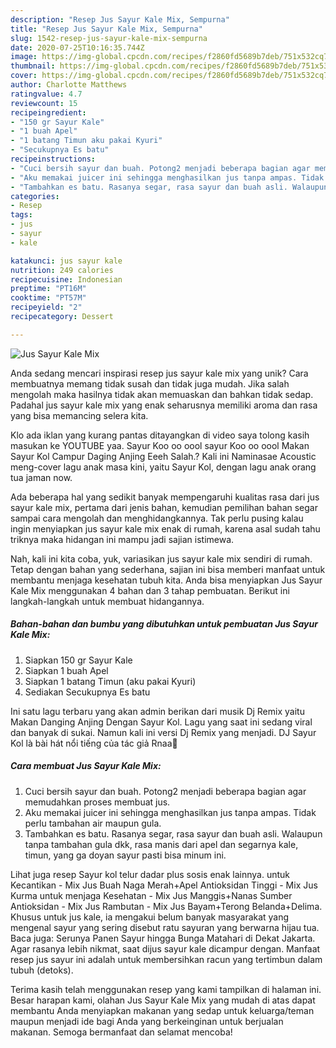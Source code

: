 ```yaml
---
description: "Resep Jus Sayur Kale Mix, Sempurna"
title: "Resep Jus Sayur Kale Mix, Sempurna"
slug: 1542-resep-jus-sayur-kale-mix-sempurna
date: 2020-07-25T10:16:35.744Z
image: https://img-global.cpcdn.com/recipes/f2860fd5689b7deb/751x532cq70/jus-sayur-kale-mix-foto-resep-utama.jpg
thumbnail: https://img-global.cpcdn.com/recipes/f2860fd5689b7deb/751x532cq70/jus-sayur-kale-mix-foto-resep-utama.jpg
cover: https://img-global.cpcdn.com/recipes/f2860fd5689b7deb/751x532cq70/jus-sayur-kale-mix-foto-resep-utama.jpg
author: Charlotte Matthews
ratingvalue: 4.7
reviewcount: 15
recipeingredient:
- "150 gr Sayur Kale"
- "1 buah Apel"
- "1 batang Timun aku pakai Kyuri"
- "Secukupnya Es batu"
recipeinstructions:
- "Cuci bersih sayur dan buah. Potong2 menjadi beberapa bagian agar memudahkan proses membuat jus."
- "Aku memakai juicer ini sehingga menghasilkan jus tanpa ampas. Tidak perlu tambahan air maupun gula."
- "Tambahkan es batu. Rasanya segar, rasa sayur dan buah asli. Walaupun tanpa tambahan gula dkk, rasa manis dari apel dan segarnya kale, timun, yang ga doyan sayur pasti bisa minum ini."
categories:
- Resep
tags:
- jus
- sayur
- kale

katakunci: jus sayur kale 
nutrition: 249 calories
recipecuisine: Indonesian
preptime: "PT16M"
cooktime: "PT57M"
recipeyield: "2"
recipecategory: Dessert

---
```



![Jus Sayur Kale Mix](https://img-global.cpcdn.com/recipes/f2860fd5689b7deb/751x532cq70/jus-sayur-kale-mix-foto-resep-utama.jpg)

Anda sedang mencari inspirasi resep jus sayur kale mix yang unik? Cara membuatnya memang tidak susah dan tidak juga mudah. Jika salah mengolah maka hasilnya tidak akan memuaskan dan bahkan tidak sedap. Padahal jus sayur kale mix yang enak seharusnya memiliki aroma dan rasa yang bisa memancing selera kita.

Klo ada iklan yang kurang pantas ditayangkan di video saya tolong kasih masukan ke YOUTUBE yaa. Sayur Koo oo oool sayur Koo oo oool Makan Sayur Kol Campur Daging Anjing Eeeh Salah.? Kali ini Naminasae Acoustic meng-cover lagu anak masa kini, yaitu Sayur Kol, dengan lagu anak orang tua jaman now.

Ada beberapa hal yang sedikit banyak mempengaruhi kualitas rasa dari jus sayur kale mix, pertama dari jenis bahan, kemudian pemilihan bahan segar sampai cara mengolah dan menghidangkannya. Tak perlu pusing kalau ingin menyiapkan jus sayur kale mix enak di rumah, karena asal sudah tahu triknya maka hidangan ini mampu jadi sajian istimewa.


Nah, kali ini kita coba, yuk, variasikan jus sayur kale mix sendiri di rumah. Tetap dengan bahan yang sederhana, sajian ini bisa memberi manfaat untuk membantu menjaga kesehatan tubuh kita. Anda bisa menyiapkan Jus Sayur Kale Mix menggunakan 4 bahan dan 3 tahap pembuatan. Berikut ini langkah-langkah untuk membuat hidangannya.

<!--inarticleads1-->

##### Bahan-bahan dan bumbu yang dibutuhkan untuk pembuatan Jus Sayur Kale Mix:

1. Siapkan 150 gr Sayur Kale
1. Siapkan 1 buah Apel
1. Siapkan 1 batang Timun (aku pakai Kyuri)
1. Sediakan Secukupnya Es batu


Ini satu lagu terbaru yang akan admin berikan dari musik Dj Remix yaitu Makan Danging Anjing Dengan Sayur Kol. Lagu yang saat ini sedang viral dan banyak di sukai. Namun kali ini versi Dj Remix yang menjadi. DJ Sayur Kol là bài hát nổi tiếng của tác giả Rnaa🐣 

<!--inarticleads2-->

##### Cara membuat Jus Sayur Kale Mix:

1. Cuci bersih sayur dan buah. Potong2 menjadi beberapa bagian agar memudahkan proses membuat jus.
1. Aku memakai juicer ini sehingga menghasilkan jus tanpa ampas. Tidak perlu tambahan air maupun gula.
1. Tambahkan es batu. Rasanya segar, rasa sayur dan buah asli. Walaupun tanpa tambahan gula dkk, rasa manis dari apel dan segarnya kale, timun, yang ga doyan sayur pasti bisa minum ini.


Lihat juga resep Sayur kol telur dadar plus sosis enak lainnya. untuk Kecantikan - Mix Jus Buah Naga Merah+Apel Antioksidan Tinggi - Mix Jus Kurma untuk menjaga Kesehatan - Mix Jus Manggis+Nanas Sumber Antioksidan - Mix Jus Rambutan - Mix Jus Bayam+Terong Belanda+Delima. Khusus untuk jus kale, ia mengakui belum banyak masyarakat yang mengenal sayur yang sering disebut ratu sayuran yang berwarna hijau tua. Baca juga: Serunya Panen Sayur hingga Bunga Matahari di Dekat Jakarta. Agar rasanya lebih nikmat, saat dijus sayur kale dicampur dengan. Manfaat resep jus sayur ini adalah untuk membersihkan racun yang tertimbun dalam tubuh (detoks). 

Terima kasih telah menggunakan resep yang kami tampilkan di halaman ini. Besar harapan kami, olahan Jus Sayur Kale Mix yang mudah di atas dapat membantu Anda menyiapkan makanan yang sedap untuk keluarga/teman maupun menjadi ide bagi Anda yang berkeinginan untuk berjualan makanan. Semoga bermanfaat dan selamat mencoba!
